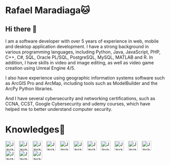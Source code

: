# Rafael Maradiaga🐱
## Hi there 👋
I am a software developer with over 5 years of experience in web, mobile and desktop application development. I have a strong background in various programming languages, including Python, Java, JavaScript, PHP, C++, C#, SQL, Oracle PL/SQL, PostgreSQL, MySQL, MATLAB and R. In addition, I have skills in video and image editing, as well as video game creation using Unreal Engine 4/5.

I also have experience using geographic information systems software such as ArcGIS Pro and ArcMap, including tools such as ModelBuilder and the ArcPy Python libraries.

And I have several cybersecurity and networking certifications, such as CCNA, CCST, Google Cybersecurity and udemy courses, which have helped me to better understand computer security.

# Knowledges🧠
<img title="C++" align="left" alt="Java" width="30px" style="padding-right: 10px;" src="https://cdn.jsdelivr.net/gh/devicons/devicon@latest/icons/cplusplus/cplusplus-original.svg" />
<img title="JS" align="left" alt="Java" width="30px" style="padding-right: 10px;" src="https://cdn.jsdelivr.net/gh/devicons/devicon@latest/icons/javascript/javascript-original.svg" />
<img title="PostgreSQL" align="left" alt="Java" width="30px" style="padding-right: 10px;" src="https://cdn.jsdelivr.net/gh/devicons/devicon@latest/icons/postgresql/postgresql-original.svg" />
<img title="SQL Server" align="left" alt="Java" width="30px" style="padding-right: 10px;" src="https://cdn.jsdelivr.net/gh/devicons/devicon@latest/icons/microsoftsqlserver/microsoftsqlserver-original.svg" />
<img title="MySQL" align="left" alt="Java" width="30px" style="padding-right: 10px;" src="https://cdn.jsdelivr.net/gh/devicons/devicon@latest/icons/mysql/mysql-original.svg" />
<img title="PHP" align="left" alt="Java" width="30px" style="padding-right: 10px;" src="https://cdn.jsdelivr.net/gh/devicons/devicon@latest/icons/php/php-original.svg" />
<img title="C#" align="left" alt="Java" width="30px" style="padding-right: 10px;" src="https://cdn.jsdelivr.net/gh/devicons/devicon@latest/icons/csharp/csharp-original.svg" />
<img title="Python" align="left" alt="Java" width="30px" style="padding-right: 10px;" src="https://cdn.jsdelivr.net/gh/devicons/devicon@latest/icons/python/python-original.svg" />
<img title="Pandas" align="left" alt="Java" width="30px" style="padding-right: 10px;" src="https://cdn.jsdelivr.net/gh/devicons/devicon@latest/icons/pandas/pandas-original.svg" />
<img title="Matplotlib" align="left" alt="Java" width="30px" style="padding-right: 10px;" src="https://cdn.jsdelivr.net/gh/devicons/devicon@latest/icons/matplotlib/matplotlib-original.svg" />          
<img title="Java" align="left" alt="Java" width="30px" style="padding-right: 10px;" src="https://cdn.jsdelivr.net/gh/devicons/devicon@latest/icons/java/java-original.svg" />
<img title="Matlab" align="left" alt="Java" width="30px" style="padding-right: 10px;" src="https://cdn.jsdelivr.net/gh/devicons/devicon@latest/icons/matlab/matlab-original.svg" />
<img title="RStudio" align="left" alt="Java" width="30px" style="padding-right: 10px;" src="https://cdn.jsdelivr.net/gh/devicons/devicon@latest/icons/rstudio/rstudio-original.svg" />
<img title="Arcgis Pro" align="left" alt="Java" width="30px" style="padding-right: 10px;" src="https://upload.wikimedia.org/wikipedia/en/f/f6/Arcgis_Pro_logo.svg" />
<br/>
<br/>
<br/>
          

          
          

